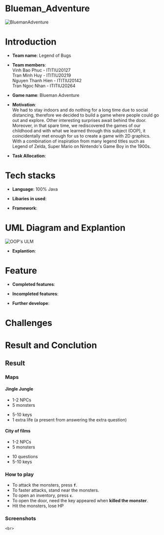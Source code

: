 # Blueman_Adventure
![BluemanAdventure](https://user-images.githubusercontent.com/88697918/170962965-ba8aa900-f737-48f9-b291-f8f050225b83.png)
# Introduction
- **Team name**: Legend of Bugs

- **Team members**:
    <br>
    Vinh Bao Phuc - ITITIU20127 
    <br>
    Tran Minh Huy - ITITIU20219
    <br>
    Nguyen Thanh Hien - ITITIU20142 
    <br> 
    Tran Ngoc Nhan - ITITIU20264 
- **Game name**: Blueman Adventure
- **Motivation**: <br>
We had to stay indoors and do nothing for a long time due to social distancing, therefore we decided to build a game where people could go out and explore. Other interesting surprises await behind the door. <br>
Moreover, in that spare time, we rediscovered the games of our childhood and with what we learned through this subject (OOP), it coincidentally met enough for us to create a game with 2D graphics. With a combination of inspiration from many legend titles such as Legend of Zelda, Super Mario on Nintendo's Game Boy in the 1900s.<br>
- **Task Allocation**:
# Tech stacks
- **Language**: 100% Java
- **Libaries in used**:

- **Framework**:
# UML Diagram and Explantion
![OOP's ULM](https://user-images.githubusercontent.com/88697918/172899439-9cfb8710-b84c-46d5-b53e-270ac09260f9.png)

- **Explantion**:
# Feature
- **Completed features**:

- **Incompleted features**:

- **Further develope**:

# Challenges

# Result and Conclution
## Result 
### Maps 
#### Jingle Jungle
- 1-2 NPCs 
- 5 monsters 
<!-- (including a boss) -->
<!-- - 10 questions (including an extra question with bonus items)-Incomplete features -->
- 5-10 keys
- 1 extra life (a present from answering the extra question)
<!-- - Extra question will be covered somewhere in the map-Incomplete features -->

#### City of films

- 1-2 NPCs 
- 5 monsters 
<!-- (including 1 final boss)-Incomplete features -->
- 10 questions 
- 5-10 keys

### How to play 
- To attack the monsters, press <code>**f**</code>.
- To faster attacks, stand near the monsters.
- To open an inventory, press <code>**c**</code>.
- To open the door, need the key appeared when **killed the monster**.
- Hit the monsters, lose HP

### Screenshots
    <br>
    
